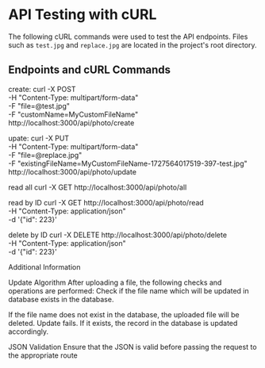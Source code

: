 # API Testing with cURL

The following cURL commands were used to test the API endpoints. Files such as `test.jpg` and `replace.jpg` are located in the project's root directory.

## Endpoints and cURL Commands




create:
curl -X POST \
  -H "Content-Type: multipart/form-data" \
  -F "file=@test.jpg" \
  -F "customName=MyCustomFileName" \
  http://localhost:3000/api/photo/create

upate:
curl -X PUT \
  -H "Content-Type: multipart/form-data" \
  -F "file=@replace.jpg" \
  -F "existingFileName=MyCustomFileName-1727564017519-397-test.jpg" \
  http://localhost:3000/api/photo/update

read all
curl -X GET http://localhost:3000/api/photo/all

read by ID
curl -X GET http://localhost:3000/api/photo/read \
  -H "Content-Type: application/json" \
  -d '{"id": 223}'

delete by ID
curl -X DELETE http://localhost:3000/api/photo/delete \
  -H "Content-Type: application/json" \
  -d '{"id": 223}'

Additional Information

Update Algorithm
After uploading a file, the following checks and operations are performed:
Check if the file name which will be updated in database exists in the database.

If the file name does not exist in the database, the uploaded file will be deleted. Update fails.
If it exists, the record in the database is updated accordingly.

JSON Validation
Ensure that the JSON is valid before passing the request to the appropriate route